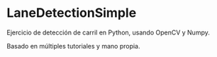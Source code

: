 # LaneDetectionSimple

Ejercicio de detección de carril en Python, usando OpenCV y Numpy. 

Basado en múltiples tutoriales y mano propia.
